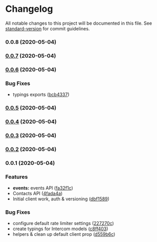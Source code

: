 # Changelog

All notable changes to this project will be documented in this file. See [standard-version](https://github.com/conventional-changelog/standard-version) for commit guidelines.

### 0.0.8 (2020-05-04)

### [0.0.7](https://github.com/musicplayce/intercom-ts/compare/v0.0.6...v0.0.7) (2020-05-04)

### [0.0.6](https://github.com/musicplayce/intercom-ts/compare/v0.0.5...v0.0.6) (2020-05-04)


### Bug Fixes

* typings exports ([bcb4337](https://github.com/musicplayce/intercom-ts/commit/bcb4337b75d015143b6d31e196a79b95ca405622))

### [0.0.5](https://github.com/musicplayce/intercom-ts/compare/v0.0.4...v0.0.5) (2020-05-04)

### [0.0.4](https://github.com/musicplayce/intercom-ts/compare/v0.0.3...v0.0.4) (2020-05-04)

### [0.0.3](https://github.com/musicplayce/intercom-ts/compare/v0.0.2...v0.0.3) (2020-05-04)

### [0.0.2](https://github.com/musicplayce/intercom-ts/compare/v0.0.1...v0.0.2) (2020-05-04)

### 0.0.1 (2020-05-04)


### Features

* **events:** events API ([fa32f1c](https://github.com/musicplayce/intercom-ts/commit/fa32f1c969cb8b1bd850ae7b7d9fcdf31608b53f))
* Contacts API ([4fada4a](https://github.com/musicplayce/intercom-ts/commit/4fada4a43a0470df45f4d897805c7008e9b200cd))
* Initial client work, auth & versioning ([dbf1589](https://github.com/musicplayce/intercom-ts/commit/dbf15899d0e9df2284b2de9e8f0b0cdf3a6c1f56))


### Bug Fixes

* configure default rate limiter settings ([227270c](https://github.com/musicplayce/intercom-ts/commit/227270c3df27dd12ba07f794dee1415c72c95ce3))
* create typings for Intercom models ([c8ff403](https://github.com/musicplayce/intercom-ts/commit/c8ff4036a310474f7f678194417e4d79a77e8de1))
* helpers & clean up default client prop ([d559b6c](https://github.com/musicplayce/intercom-ts/commit/d559b6c3425a1522149e9fb7644a047f58c02424))
